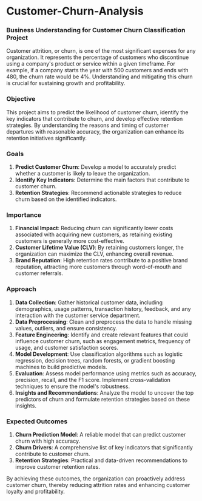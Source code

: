 # Customer-Churn-Analysis

### Business Understanding for Customer Churn Classification Project

Customer attrition, or churn, is one of the most significant expenses for any organization. It represents the percentage of customers who discontinue using a company's product or service within a given timeframe. For example, if a company starts the year with 500 customers and ends with 480, the churn rate would be 4%. Understanding and mitigating this churn is crucial for sustaining growth and profitability.

### Objective

This project aims to predict the likelihood of customer churn, identify the key indicators that contribute to churn, and develop effective retention strategies. By understanding the reasons and timing of customer departures with reasonable accuracy, the organization can enhance its retention initiatives significantly.

### Goals

1. **Predict Customer Churn**: Develop a model to accurately predict whether a customer is likely to leave the organization.
2. **Identify Key Indicators**: Determine the main factors that contribute to customer churn.
3. **Retention Strategies**: Recommend actionable strategies to reduce churn based on the identified indicators.

### Importance

1. **Financial Impact**: Reducing churn can significantly lower costs associated with acquiring new customers, as retaining existing customers is generally more cost-effective.
2. **Customer Lifetime Value (CLV)**: By retaining customers longer, the organization can maximize the CLV, enhancing overall revenue.
3. **Brand Reputation**: High retention rates contribute to a positive brand reputation, attracting more customers through word-of-mouth and customer referrals.

### Approach

1. **Data Collection**: Gather historical customer data, including demographics, usage patterns, transaction history, feedback, and any interaction with the customer service department.
2. **Data Preprocessing**: Clean and preprocess the data to handle missing values, outliers, and ensure consistency.
3. **Feature Engineering**: Identify and create relevant features that could influence customer churn, such as engagement metrics, frequency of usage, and customer satisfaction scores.
4. **Model Development**: Use classification algorithms such as logistic regression, decision trees, random forests, or gradient boosting machines to build predictive models.
5. **Evaluation**: Assess model performance using metrics such as accuracy, precision, recall, and the F1 score. Implement cross-validation techniques to ensure the model's robustness.
6. **Insights and Recommendations**: Analyze the model to uncover the top predictors of churn and formulate retention strategies based on these insights.

### Expected Outcomes

1. **Churn Prediction Model**: A reliable model that can predict customer churn with high accuracy.
2. **Churn Drivers**: A comprehensive list of key indicators that significantly contribute to customer churn.
3. **Retention Strategies**: Practical and data-driven recommendations to improve customer retention rates.

By achieving these outcomes, the organization can proactively address customer churn, thereby reducing attrition rates and enhancing customer loyalty and profitability.